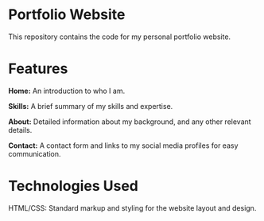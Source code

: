 # Portfolio Website
This repository contains the code for my personal portfolio website.

# Features
**Home:** An introduction to who I am.

**Skills:** A brief summary of my skills and expertise.

**About:** Detailed information about my background, and any other relevant details.

**Contact:** A contact form and links to my social media profiles for easy communication.

# Technologies Used
HTML/CSS: Standard markup and styling for the website layout and design.
